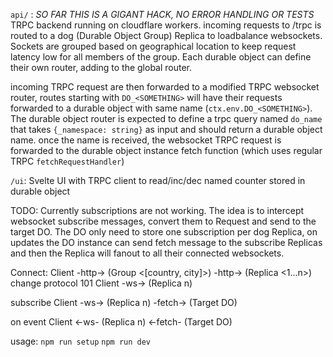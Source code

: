 `api/` :
*SO FAR THIS IS A GIGANT HACK, NO ERROR HANDLING OR TESTS*
TRPC backend running on cloudflare workers. incoming requests to /trpc is routed to a dog (Durable Object Group) Replica to loadbalance websockets. Sockets are grouped based on geographical location to keep request latency low for all members of the group. Each durable object can define their own router, adding to the global router.

incoming TRPC request are then forwarded to a modified TRPC websocket router, routes starting with `DO_<SOMETHING>` will have their requests forwarded to a durable object with same name (`ctx.env.DO_<SOMETHING>`). The durable object router is expected to define a trpc query named `do_name` that takes `{_namespace: string}` as input and should return a durable object name.
once the name is received, the websocket TRPC request is forwarded to the durable object instance fetch function (which uses regular TRPC `fetchRequestHandler`)

`/ui`:
Svelte UI with TRPC client to read/inc/dec named counter stored in durable object

TODO:
Currently subscriptions are not working. The idea is to intercept websocket subscribe messages, convert them to Request and send to the target DO. The DO only need to store one subscription per dog Replica, on updates the DO instance can send fetch message to the subscribe Replicas and then the Replica will fanout to all their connected websockets.


Connect:
Client -http-> (Group <[country, city]>) -http-> (Replica <1...n>) change protocol 101
Client -ws-> (Replica n)

subscribe
Client -ws-> (Replica n) -fetch-> (Target DO)

on event
Client <-ws- (Replica n) <-fetch- (Target DO)

usage:
`npm run setup`
`npm run dev`